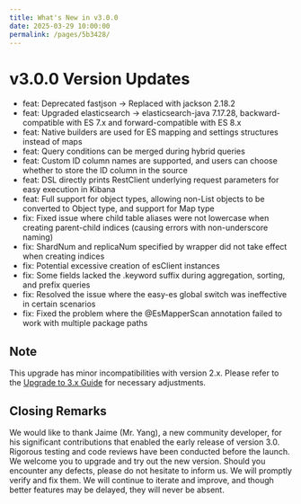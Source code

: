 ```yaml
---
title: What's New in v3.0.0
date: 2025-03-29 10:00:00
permalink: /pages/5b3428/
---
```


# v3.0.0 Version Updates
- feat: Deprecated fastjson -> Replaced with jackson 2.18.2
- feat: Upgraded elasticsearch -> elasticsearch-java 7.17.28, backward-compatible with ES 7.x and forward-compatible with ES 8.x
- feat: Native builders are used for ES mapping and settings structures instead of maps
- feat: Query conditions can be merged during hybrid queries
- feat: Custom ID column names are supported, and users can choose whether to store the ID column in the source
- feat: DSL directly prints RestClient underlying request parameters for easy execution in Kibana
- feat: Full support for object types, allowing non-List objects to be converted to Object type, and support for Map type
- fix: Fixed issue where child table aliases were not lowercase when creating parent-child indices (causing errors with non-underscore naming)
- fix: ShardNum and replicaNum specified by wrapper did not take effect when creating indices
- fix: Potential excessive creation of esClient instances
- fix: Some fields lacked the .keyword suffix during aggregation, sorting, and prefix queries
- fix: Resolved the issue where the easy-es global switch was ineffective in certain scenarios
- fix: Fixed the problem where the @EsMapperScan annotation failed to work with multiple package paths

## Note
This upgrade has minor incompatibilities with version 2.x. Please refer to the [Upgrade to 3.x Guide](/pages/aud910/) for necessary adjustments.

## Closing Remarks
We would like to thank Jaime (Mr. Yang), a new community developer, for his significant contributions that enabled the early release of version 3.0. Rigorous testing and code reviews have been conducted before the launch. We welcome you to upgrade and try out the new version. Should you encounter any defects, please do not hesitate to inform us. We will promptly verify and fix them. We will continue to iterate and improve, and though better features may be delayed, they will never be absent.